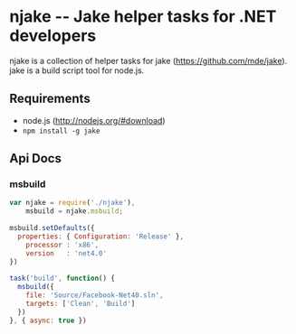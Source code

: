 # njake -- Jake helper tasks for .NET developers
njake is a collection of helper tasks for jake (https://github.com/mde/jake). jake is a build script tool for node.js.

## Requirements
* node.js (http://nodejs.org/#download)
* `npm install -g jake`

## Api Docs

### msbuild

```js
var njake = require('./njake'),
    msbuild = njake.msbuild;
    
msbuild.setDefaults({
  properties: { Configuration: 'Release' },
	processor : 'x86',
	version	  : 'net4.0'
})
    
task('build', function() {
  msbuild({
    file: 'Source/Facebook-Net40.sln',
    targets: ['Clean', 'Build']
  })
}, { async: true })
```